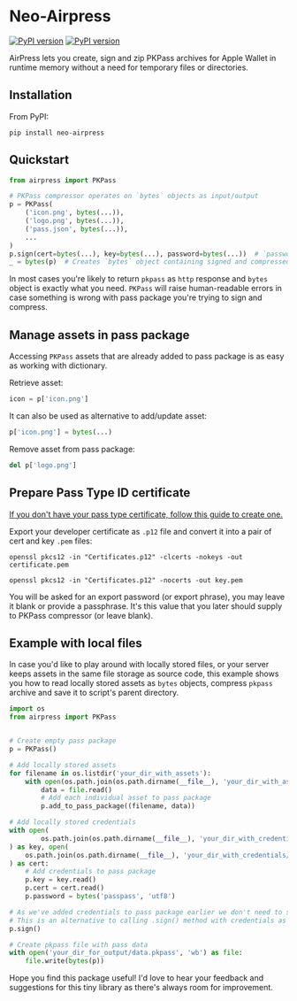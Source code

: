 # Neo-Airpress

[![PyPI version](https://img.shields.io/pypi/v/airpress.svg)](https://pypi.python.org/pypi/neo-airpress)
[![PyPI version](https://img.shields.io/pypi/pyversions/airpress.svg)](https://pypi.python.org/pypi/neo-airpress)

AirPress lets you create, sign and zip PKPass archives for Apple Wallet in runtime memory without a need for temporary files or directories.

## Installation
From PyPI:

`pip install neo-airpress`

## Quickstart
```python
from airpress import PKPass

# PKPass compressor operates on `bytes` objects as input/output
p = PKPass(
    ('icon.png', bytes(...)),
    ('logo.png', bytes(...)),
    ('pass.json', bytes(...)),
    ...
)
p.sign(cert=bytes(...), key=bytes(...), password=bytes(...))  # `password` argument is optional
_ = bytes(p)  # Creates `bytes` object containing signed and compressed `.pkpass` archive
```
In most cases you're likely to return `pkpass` as `http` response and `bytes` object is exactly what you need.
`PKPass` will raise human-readable errors in case something is
wrong with pass package you're trying to sign and compress.

## Manage assets in pass package
Accessing `PKPass` assets that are already added to pass package is as easy as working with dictionary.

Retrieve asset:
```python
icon = p['icon.png']
```

It can also be used as alternative to add/update asset:

```python
p['icon.png'] = bytes(...)
```

Remove asset from pass package:
```python
del p['logo.png']
```


## Prepare Pass Type ID certificate

[If you don't have your pass type certificate, follow this guide to create one.](https://www.skycore.com/help/creating-pass-signing-certificate/)


Export your developer certificate as `.p12` file and convert it into a pair of cert and key `.pem` files:

`openssl pkcs12 -in "Certificates.p12" -clcerts -nokeys -out certificate.pem`

`openssl pkcs12 -in "Certificates.p12" -nocerts -out key.pem`

You will be asked for an export password (or export phrase), you may leave it blank or provide a passphrase.
It's this value that you later should supply to PKPass compressor (or leave blank).

## Example with local files

In case you'd like to play around with locally stored files, or your server keeps assets in the same file storage
as source code, this example shows you how to read locally stored assets as `bytes` objects, compress `pkpass` archive
and save it to script's parent directory.

```python
import os
from airpress import PKPass


# Create empty pass package
p = PKPass()

# Add locally stored assets
for filename in os.listdir('your_dir_with_assets'):
    with open(os.path.join(os.path.dirname(__file__), 'your_dir_with_assets', filename), 'rb') as file:
        data = file.read()
        # Add each individual asset to pass package
        p.add_to_pass_package((filename, data))

# Add locally stored credentials
with open(
        os.path.join(os.path.dirname(__file__), 'your_dir_with_credentials/key.pem'), 'rb'
) as key, open(
    os.path.join(os.path.dirname(__file__), 'your_dir_with_credentials/certificate.pem'), 'rb'
) as cert:
    # Add credentials to pass package
    p.key = key.read()
    p.cert = cert.read()
    p.password = bytes('passpass', 'utf8')

# As we've added credentials to pass package earlier we don't need to supply them to `.sign()`
# This is an alternative to calling .sign() method with credentials as arguments.
p.sign()

# Create pkpass file with pass data
with open('your_dir_for_output/data.pkpass', 'wb') as file:
    file.write(bytes(p))
```

Hope you find this package useful!
I'd love to hear your feedback and suggestions for this tiny library as there's always room for improvement.
